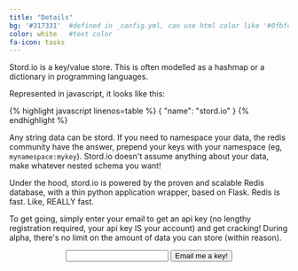 ```yaml
---
title: "Details"
bg: '#317331'  #defined in _config.yml, can use html color like '#0fbfcf'
color: white   #text color
fa-icon: tasks
---
```

Stord.io is a key/value store. This is often modelled as a hashmap or a dictionary in programming languages.

Represented in javascript, it looks like this:


{% highlight javascript linenos=table %}
{
  "name": "stord.io"
}
{% endhighlight %}

Any string data can be stord. If you need to namespace your data, the redis community have the answer, prepend your keys with your namespace (eg, `mynamespace:mykey`). Stord.io doesn't assume anything about your data, make whatever nested schema you want!

Under the hood, stord.io is powered by the proven and scalable Redis database, with a thin python application wrapper, based on Flask. Redis is fast. Like, REALLY fast.

To get going, simply enter your email to get an api key (no lengthy registration required, your api key IS your account) and get cracking! During alpha, there's no limit on the amount of data you can store (within reason).

<center>
<form action="http://stord.io/signup" method="post">
<input type="text" name="email">
<button class="btn btn-lg btn-default" type="submit">Email me a key!</button>
</form>
</center>



